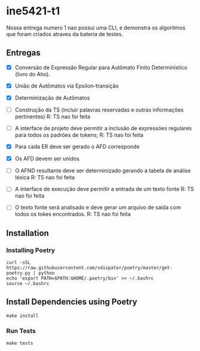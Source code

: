 # ine5421-t1

Nossa entrega numero 1 nao possui uma CLI, e demonstra os algoritmos que foram criados atraves da bateria de testes.

## Entregas

- [x] Conversão de Expressão Regular para Autômato Finito Determinístico (livro do
Aho).
- [x] União de Autômatos via Epsilon-transição
- [x] Determinização de Autômatos
- [ ] Construção da TS (incluir palavras reservadas e outras informações pertinentes)
    R: TS nao foi feita

- [ ] A interface de projeto deve permitir a inclusão de expressões regulares para todos
os padrões de tokens;
    R: TS nao foi feita

- [x] Para cada ER deve ser gerado o AFD corresponde

- [x] Os AFD devem ser unidos

- [ ] O AFND resultante deve ser determinizado gerando a tabela de análise léxica
    R: TS nao foi feita

- [ ] A interface de execução deve permitir a entrada de um texto fonte
    R: TS nao foi feita

- [ ] O texto fonte será analisado e deve gerar um arquivo de saída com todos os tokes
encontrados.
    R: TS nao foi feita

## Installation

### Installing Poetry

```
curl -sSL https://raw.githubusercontent.com/sdispater/poetry/master/get-poetry.py | python
echo 'export PATH=$PATH:$HOME/.poetry/bin' >> ~/.bashrc
source ~/.bashrc
```

## Install Dependencies using Poetry

```
make install
```

### Run Tests

```
make tests
```
